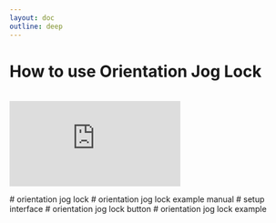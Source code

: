```yaml
---
layout: doc
outline: deep
---
```


# How to use Orientation Jog Lock

<br>

<iframe class="iframe-resources" src="https://rainbowco-my.sharepoint.com/:p:/g/personal/hyoin_rainbow-robotics_com/ER-6EsWl7RpBlgbr8NfGegEBefb_1XCgTnHpjVkR4HabeA?e=dbQagA&amp;action=embedview&amp;wdbipreview=true&amp;wdAr=1.7777777777777777" frameborder="0"></iframe>

\# orientation jog lock
\# orientation jog lock example manual
\# setup interface
\# orientation jog lock button
\# orientation jog lock example
